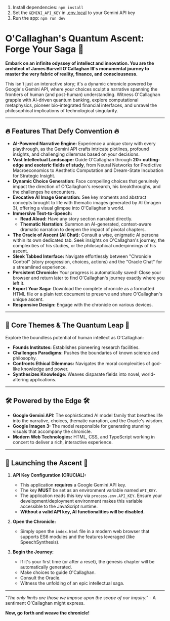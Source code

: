 
1. Install dependencies:
   `npm install`
2. Set the `GEMINI_API_KEY` in [.env.local](.env.local) to your Gemini API key
3. Run the app:
   `npm run dev`
# O'Callaghan's Quantum Ascent: Forge Your Saga 🌌

**Embark on an infinite odyssey of intellect and innovation. You are the architect of James Burvell O'Callaghan III's monumental journey to master the very fabric of reality, finance, and consciousness.**

This isn't just an interactive story; it's a dynamic chronicle powered by Google's Gemini API, where your choices sculpt a narrative spanning the frontiers of human (and post-human) understanding. Witness O'Callaghan grapple with AI-driven quantum banking, explore computational metaphysics, pioneer bio-integrated financial interfaces, and unravel the philosophical implications of technological singularity.

---

## 🔥 Features That Defy Convention 🔥

*   **AI-Powered Narrative Engine:** Experience a unique story with every playthrough, as the Gemini API crafts intricate plotlines, profound insights, and challenging dilemmas based on your decisions.
*   **Vast Intellectual Landscape:** Guide O'Callaghan through **20+ cutting-edge and esoteric fields of study**, from Neural Networks for Predictive Macroeconomics to Aesthetic Computation and Dream-State Incubation for Strategic Insight.
*   **Dynamic Choice Generation:** Face compelling choices that genuinely impact the direction of O'Callaghan's research, his breakthroughs, and the challenges he encounters.
*   **Evocative AI Image Generation:** See key moments and abstract concepts brought to life with thematic images generated by AI (Imagen 3), offering a visual glimpse into O'Callaghan's world.
*   **Immersive Text-to-Speech:**
    *   **Read Aloud:** Have any story section narrated directly.
    *   **Thematic Narration:** Summon an AI-generated, context-aware dramatic narration to deepen the impact of pivotal chapters.
*   **The Oracle of Ascent (AI Chat):** Consult a wise, enigmatic AI persona within its own dedicated tab. Seek insights on O'Callaghan's journey, the complexities of his studies, or the philosophical underpinnings of his ascent.
*   **Sleek Tabbed Interface:** Navigate effortlessly between "Chronicle Control" (story progression, choices, actions) and the "Oracle Chat" for a streamlined experience.
*   **Persistent Chronicle:** Your progress is automatically saved! Close your browser and return later to find O'Callaghan's journey exactly where you left it.
*   **Export Your Saga:** Download the complete chronicle as a formatted HTML file or a plain text document to preserve and share O'Callaghan's unique ascent.
*   **Responsive Design:** Engage with the chronicle on various devices.

---

## 🧠 Core Themes & The Quantum Leap 🧠

Explore the boundless potential of human intellect as O'Callaghan:
*   **Founds Institutes:** Establishes pioneering research facilities.
*   **Challenges Paradigms:** Pushes the boundaries of known science and philosophy.
*   **Confronts Ethical Dilemmas:** Navigates the moral complexities of god-like knowledge and power.
*   **Synthesizes Knowledge:** Weaves disparate fields into novel, world-altering applications.

---

## 🛠️ Powered by the Edge 🛠️

*   **Google Gemini API:** The sophisticated AI model family that breathes life into the narrative, choices, thematic narration, and the Oracle's wisdom.
*   **Google Imagen 3:** The model responsible for generating stunning visuals that accompany the chronicle.
*   **Modern Web Technologies:** HTML, CSS, and TypeScript working in concert to deliver a rich, interactive experience.

---

## 🚀 Launching the Ascent 🚀

1.  **API Key Configuration (CRUCIAL):**
    *   This application **requires** a Google Gemini API key.
    *   The key **MUST** be set as an environment variable named `API_KEY`.
    *   The application reads this key via `process.env.API_KEY`. Ensure your development/deployment environment makes this variable accessible to the JavaScript runtime.
    *   **Without a valid API key, AI functionalities will be disabled.**

2.  **Open the Chronicle:**
    *   Simply open the `index.html` file in a modern web browser that supports ES6 modules and the features leveraged (like SpeechSynthesis).

3.  **Begin the Journey:**
    *   If it's your first time (or after a reset), the genesis chapter will be automatically generated.
    *   Make choices to guide O'Callaghan.
    *   Consult the Oracle.
    *   Witness the unfolding of an epic intellectual saga.

---

*"The only limits are those we impose upon the scope of our inquiry."* - A sentiment O'Callaghan might express.

**Now, go forth and weave the chronicle!**
